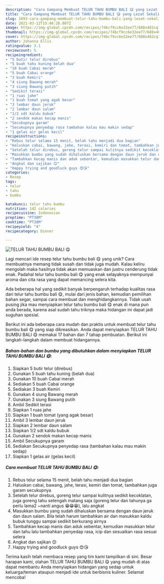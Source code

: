 ```yaml
---
description: "Cara Gampang Membuat TELUR TAHU BUMBU BALI 😋 yang Lezat Sekali"
title: "Cara Gampang Membuat TELUR TAHU BUMBU BALI 😋 yang Lezat Sekali"
slug: 1693-cara-gampang-membuat-telur-tahu-bumbu-bali-yang-lezat-sekali
date: 2021-03-12T15:46:26.807Z
image: https://img-global.cpcdn.com/recipes/74bcf9cc6e32ee77/680x482cq70/telur-tahu-bumbu-bali-foto-resep-utama.jpg
thumbnail: https://img-global.cpcdn.com/recipes/74bcf9cc6e32ee77/680x482cq70/telur-tahu-bumbu-bali-foto-resep-utama.jpg
cover: https://img-global.cpcdn.com/recipes/74bcf9cc6e32ee77/680x482cq70/telur-tahu-bumbu-bali-foto-resep-utama.jpg
author: Johanna Ellis
ratingvalue: 3.1
reviewcount: 5
recipeingredient:
- "5 butir telur direbus"
- "5 buah tahu kuning belah dua"
- "10 buah Cabai merah"
- "5 buah Cabai orange"
- "3 buah Kemiri"
- "4 siung Bawang merah"
- "3 siung Bawang putih"
- "Sedikit terasi"
- "1 ruas jahe"
- "1 buah tomat yang agak besar"
- "3 lembar daun jeruk"
- "2 lembar daun salam"
- "1/2 sdt kaldu bubuk"
- "2 sendok makan kecap manis"
- "Secukupnya garam"
- "Secukupnya penyedap rasa tambahan kalau mau makin sedap"
- "1 gelas air gelas kecil"
recipeinstructions:
- "Rebus telur selama 15 menit, belah tahu menjadi dua bagian"
- "Haluskan cabai, bawang, jahe, terasi, kemiri dan tomat, tambahkan juga garam secukupnya"
- "Setelah telur direbus, goreng telur sampai kulitnya sedikit kecoklatan, juga goreng tahu setengah matang saja (goreng telur dan tahunya ga perlu lama2 ~nanti angus 😁😁😁), lalu angkat"
- "Masukkan bumbu yang sudah dihaluskan bersama dengan daun jeruk dan daun salam. Bila telah harum tambahkan air dan masukkan kaldu bubuk tunggu sampai sedikit berkurang airnya"
- "Tambahkan kecap manis dan aduk sebentar, kemudian masukkan telur dan tahu lalu tambahkan penyedap rasa, icip dan sesuaikan rasa sesuai selera"
- "Angkat dan sajikan 😊"
- "Happy trying and goodluck guys 😍😘"
categories:
- Resep
tags:
- telur
- tahu
- bumbu

katakunci: telur tahu bumbu 
nutrition: 142 calories
recipecuisine: Indonesian
preptime: "PT38M"
cooktime: "PT38M"
recipeyield: "4"
recipecategory: Dinner

---
```



![TELUR TAHU BUMBU BALI 😋](https://img-global.cpcdn.com/recipes/74bcf9cc6e32ee77/680x482cq70/telur-tahu-bumbu-bali-foto-resep-utama.jpg)

Lagi mencari ide resep telur tahu bumbu bali 😋 yang unik? Cara membuatnya memang tidak susah dan tidak juga mudah. Kalau keliru mengolah maka hasilnya tidak akan memuaskan dan justru cenderung tidak enak. Padahal telur tahu bumbu bali 😋 yang enak selayaknya mempunyai aroma dan cita rasa yang dapat memancing selera kita.

Ada beberapa hal yang sedikit banyak berpengaruh terhadap kualitas rasa dari telur tahu bumbu bali 😋, mulai dari jenis bahan, kemudian pemilihan bahan segar, sampai cara membuat dan menghidangkannya. Tidak usah pusing jika mau menyiapkan telur tahu bumbu bali 😋 enak di mana pun anda berada, karena asal sudah tahu triknya maka hidangan ini dapat jadi suguhan spesial.




Berikut ini ada beberapa cara mudah dan praktis untuk membuat telur tahu bumbu bali 😋 yang siap dikreasikan. Anda dapat menyiapkan TELUR TAHU BUMBU BALI 😋 memakai 17 bahan dan 7 tahap pembuatan. Berikut ini langkah-langkah dalam membuat hidangannya.

<!--inarticleads1-->

##### Bahan-bahan dan bumbu yang dibutuhkan dalam menyiapkan TELUR TAHU BUMBU BALI 😋:

1. Siapkan 5 butir telur (direbus)
1. Gunakan 5 buah tahu kuning (belah dua)
1. Gunakan 10 buah Cabai merah
1. Sediakan 5 buah Cabai orange
1. Sediakan 3 buah Kemiri
1. Gunakan 4 siung Bawang merah
1. Gunakan 3 siung Bawang putih
1. Ambil Sedikit terasi
1. Siapkan 1 ruas jahe
1. Siapkan 1 buah tomat (yang agak besar)
1. Ambil 3 lembar daun jeruk
1. Siapkan 2 lembar daun salam
1. Siapkan 1/2 sdt kaldu bubuk
1. Gunakan 2 sendok makan kecap manis
1. Ambil Secukupnya garam
1. Sediakan Secukupnya penyedap rasa (tambahan kalau mau makin sedap)
1. Siapkan 1 gelas air (gelas kecil)




<!--inarticleads2-->

##### Cara membuat TELUR TAHU BUMBU BALI 😋:

1. Rebus telur selama 15 menit, belah tahu menjadi dua bagian
1. Haluskan cabai, bawang, jahe, terasi, kemiri dan tomat, tambahkan juga garam secukupnya
1. Setelah telur direbus, goreng telur sampai kulitnya sedikit kecoklatan, juga goreng tahu setengah matang saja (goreng telur dan tahunya ga perlu lama2 ~nanti angus 😁😁😁), lalu angkat
1. Masukkan bumbu yang sudah dihaluskan bersama dengan daun jeruk dan daun salam. Bila telah harum tambahkan air dan masukkan kaldu bubuk tunggu sampai sedikit berkurang airnya
1. Tambahkan kecap manis dan aduk sebentar, kemudian masukkan telur dan tahu lalu tambahkan penyedap rasa, icip dan sesuaikan rasa sesuai selera
1. Angkat dan sajikan 😊
1. Happy trying and goodluck guys 😍😘




Terima kasih telah membaca resep yang tim kami tampilkan di sini. Besar harapan kami, olahan TELUR TAHU BUMBU BALI 😋 yang mudah di atas dapat membantu Anda menyiapkan hidangan yang sedap untuk keluarga/teman ataupun menjadi ide untuk berbisnis kuliner. Selamat mencoba!
